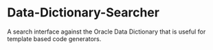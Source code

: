 # Data-Dictionary-Searcher
A search interface against the Oracle Data Dictionary that is useful for template based code generators.
